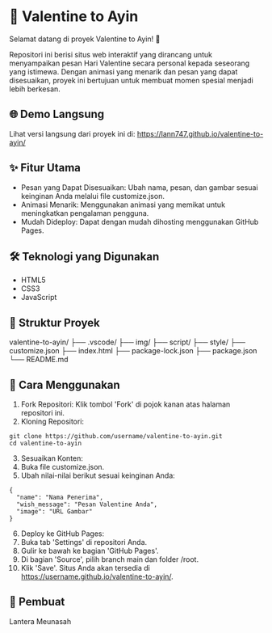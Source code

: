 # 💌 Valentine to Ayin
Selamat datang di proyek Valentine to Ayin! 🎉

Repositori ini berisi situs web interaktif yang dirancang untuk menyampaikan pesan Hari Valentine secara personal kepada seseorang yang istimewa. Dengan animasi yang menarik dan pesan yang dapat disesuaikan, proyek ini bertujuan untuk membuat momen spesial menjadi lebih berkesan.

## 🌐 Demo Langsung
Lihat versi langsung dari proyek ini di: https://lann747.github.io/valentine-to-ayin/

## ✨ Fitur Utama
- Pesan yang Dapat Disesuaikan: Ubah nama, pesan, dan gambar sesuai keinginan Anda melalui file customize.json.
- Animasi Menarik: Menggunakan animasi yang memikat untuk meningkatkan pengalaman pengguna.
- Mudah Dideploy: Dapat dengan mudah dihosting menggunakan GitHub Pages.

## 🛠️ Teknologi yang Digunakan
- HTML5
- CSS3
- JavaScript

## 📂 Struktur Proyek
valentine-to-ayin/
├── .vscode/
├── img/
├── script/
├── style/
├── customize.json
├── index.html
├── package-lock.json
├── package.json
└── README.md

## 🚀 Cara Menggunakan
1. Fork Repositori: Klik tombol 'Fork' di pojok kanan atas halaman repositori ini.
2. Kloning Repositori:
```
git clone https://github.com/username/valentine-to-ayin.git
cd valentine-to-ayin
```
3. Sesuaikan Konten:
4. Buka file customize.json.
5. Ubah nilai-nilai berikut sesuai keinginan Anda:
```
{
  "name": "Nama Penerima",
  "wish_message": "Pesan Valentine Anda",
  "image": "URL Gambar"
}
```
6. Deploy ke GitHub Pages:
7. Buka tab 'Settings' di repositori Anda.
8. Gulir ke bawah ke bagian 'GitHub Pages'.
9. Di bagian 'Source', pilih branch main dan folder /root.
10. Klik 'Save'.
Situs Anda akan tersedia di https://username.github.io/valentine-to-ayin/.

## 👤 Pembuat
Lantera Meunasah
